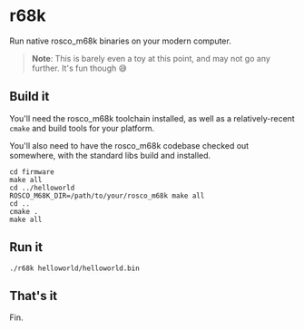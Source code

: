 # r68k

Run native rosco_m68k binaries on your modern computer.

> **Note**: This is barely even a toy at this point, and may not go any further.
> It's fun though 😅

## Build it

You'll need the rosco_m68k toolchain installed, as well as a relatively-recent
`cmake` and build tools for your platform.

You'll also need to have the rosco_m68k codebase checked out somewhere, 
with the standard libs build and installed.

```shell
cd firmware
make all
cd ../helloworld
ROSCO_M68K_DIR=/path/to/your/rosco_m68k make all
cd ..
cmake .
make all
```

## Run it

```shell
./r68k helloworld/helloworld.bin
```

## That's it

Fin.
